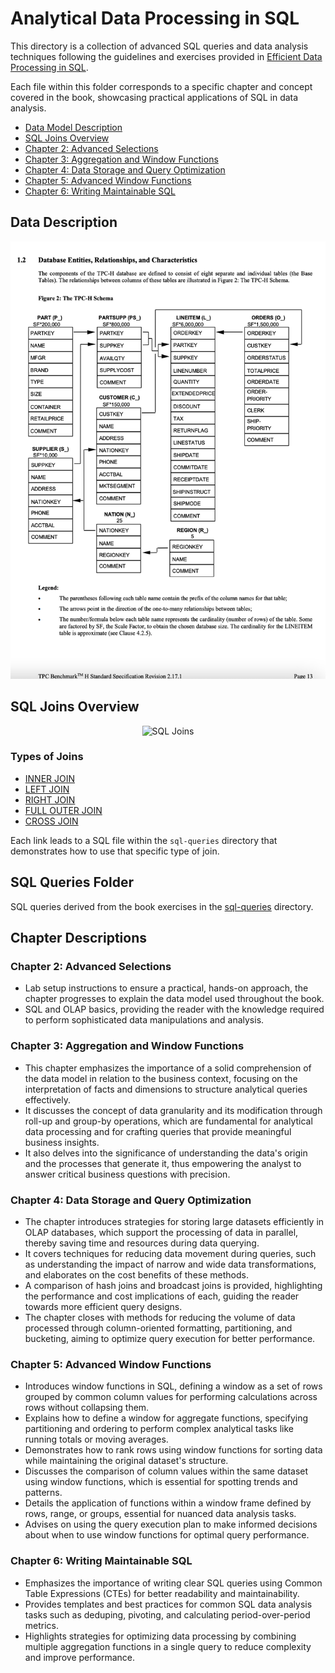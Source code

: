 # Analytical Data Processing in SQL

<p>
This directory is a collection of advanced SQL queries and data analysis techniques following the guidelines and exercises provided in
  <a href="https://josephmachado.gumroad.com/l/analyticalsql">Efficient Data Processing in SQL</a>.
</p>
Each file within this folder corresponds to a specific chapter and concept covered in the book, showcasing practical applications of SQL in data analysis.

<ul>
  <li><a href="#data-description">Data Model Description</a></li>
  <li><a href="#sql-joins-overview">SQL Joins Overview</a></li>
  <li><a href="#chapter-2-advanced-selections">Chapter 2: Advanced Selections</a></li>
  <li><a href="#chapter-3-aggregation-and-window-functions">Chapter 3: Aggregation and Window Functions</a></li>
  <li><a href="#chapter-4-data-storage-and-query-optimization">Chapter 4: Data Storage and Query Optimization</a></li>
  <li><a href="#chapter-5-advanced-window-functions">Chapter 5: Advanced Window Functions</a></li>
  <li><a href="#chapter-6-writing-maintainable-sql">Chapter 6: Writing Maintainable SQL</a></li>
</ul>

## Data Description

<p align="center">
  <img src="../visuals/tpch_erd.png" alt="TPC-H ERD" width="600" height="700"/>
</p>

## SQL Joins Overview

<p align="center">
  <img src="..visuals/sql-joins.jpg" alt="SQL Joins" width="600"/>
</p>

### Types of Joins

- [INNER JOIN](./sql-queries/inner-join.sql)
- [LEFT JOIN](./sql-queries/left-join.sql)
- [RIGHT JOIN](./sql-queries/right-join.sql)
- [FULL OUTER JOIN](./sql-queries/full-outer-join.sql)
- [CROSS JOIN](./sql-queries/cross-join.sql)

Each link leads to a SQL file within the `sql-queries` directory that demonstrates how to use that specific type of join.

## SQL Queries Folder

SQL queries derived from the book exercises in the [sql-queries](./sql-queries) directory.

## Chapter Descriptions

<h3 id="chapter-2-advanced-selections">Chapter 2: Advanced Selections</h3>

- Lab setup instructions to ensure a practical, hands-on approach, the chapter progresses to explain the data model used throughout the book. 
- SQL and OLAP basics, providing the reader with the knowledge required to perform sophisticated data manipulations and analysis.

<h3 id="#chapter-3-aggregation-and-window-functions">Chapter 3: Aggregation and Window Functions</h3>

- This chapter emphasizes the importance of a solid comprehension of the data model in relation to the business context, focusing on the interpretation of facts and dimensions to structure analytical queries effectively.
- It discusses the concept of data granularity and its modification through roll-up and group-by operations, which are fundamental for analytical data processing and for crafting queries that provide meaningful business insights.
- It also delves into the significance of understanding the data's origin and the processes that generate it, thus empowering the analyst to answer critical business questions with precision.

<h3 id="#chapter-4-data-storage-and-query-optimization">Chapter 4: Data Storage and Query Optimization</h3>

- The chapter introduces strategies for storing large datasets efficiently in OLAP databases, which support the processing of data in parallel, thereby saving time and resources during data querying.
- It covers techniques for reducing data movement during queries, such as understanding the impact of narrow and wide data transformations, and elaborates on the cost benefits of these methods.
- A comparison of hash joins and broadcast joins is provided, highlighting the performance and cost implications of each, guiding the reader towards more efficient query designs.
- The chapter closes with methods for reducing the volume of data processed through column-oriented formatting, partitioning, and bucketing, aiming to optimize query execution for better performance.

<h3 id="#chapter-5-advanced-window-functions">Chapter 5: Advanced Window Functions</h3>

- Introduces window functions in SQL, defining a window as a set of rows grouped by common column values for performing calculations across rows without collapsing them.
- Explains how to define a window for aggregate functions, specifying partitioning and ordering to perform complex analytical tasks like running totals or moving averages.
- Demonstrates how to rank rows using window functions for sorting data while maintaining the original dataset's structure.
- Discusses the comparison of column values within the same dataset using window functions, which is essential for spotting trends and patterns.
- Details the application of functions within a window frame defined by rows, range, or groups, essential for nuanced data analysis tasks.
- Advises on using the query execution plan to make informed decisions about when to use window functions for optimal query performance.

<h3 id="#chapter-6-writing-maintainable-sql">Chapter 6: Writing Maintainable SQL</h3>

- Emphasizes the importance of writing clear SQL queries using Common Table Expressions (CTEs) for better readability and maintainability.
- Provides templates and best practices for common SQL data analysis tasks such as deduping, pivoting, and calculating period-over-period metrics.
- Highlights strategies for optimizing data processing by combining multiple aggregation functions in a single query to reduce complexity and improve performance.